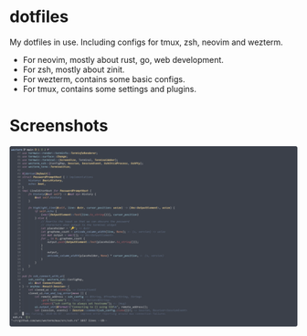 # dotfiles

My dotfiles in use. Including configs for tmux, zsh, neovim and wezterm.

- For neovim, mostly about rust, go, web development.
- For zsh, mostly about zinit.
- For wezterm, contains some basic configs.
- For tmux, contains some settings and plugins.

# Screenshots

![tmux & nvim](./screenshots/screenshot.png "tmux & nvim")

